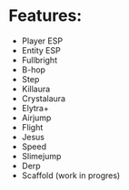 # Features:

- Player ESP
- Entity ESP
- Fullbright
- B-hop
- Step
- Killaura
- Crystalaura
- Elytra+
- Airjump
- Flight
- Jesus
- Speed
- Slimejump
- Derp
- Scaffold (work in progres)
